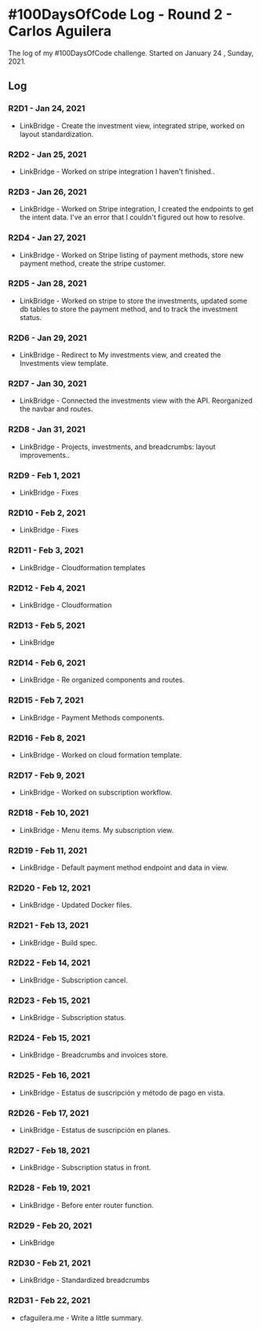 # #100DaysOfCode Log - Round 2 - Carlos Aguilera

The log of my #100DaysOfCode challenge. Started on January 24 , Sunday, 2021.

## Log

### R2D1 - Jan 24, 2021

- LinkBridge - Create the investment view, integrated stripe, worked on layout standardization.

### R2D2 - Jan 25, 2021

- LinkBridge - Worked on stripe integration I haven't finished..

### R2D3 - Jan 26, 2021

- LinkBridge - Worked on Stripe integration, I created the endpoints to get the intent data. I've an error that I couldn't figured out how to resolve.
  
### R2D4 - Jan 27, 2021

- LinkBridge - Worked on Stripe listing of payment methods, store new payment method, create the stripe customer.
  
### R2D5 - Jan 28, 2021

- LinkBridge - Worked on stripe to store the investments, updated some db tables to store the payment method, and to track the investment status.

### R2D6 - Jan 29, 2021

- LinkBridge - Redirect to My investments view, and created the Investments view template. 

### R2D7 - Jan 30, 2021

- LinkBridge - Connected the investments view with the API. Reorganized the navbar and routes.

### R2D8 - Jan 31, 2021

- LinkBridge - Projects, investments, and breadcrumbs: layout improvements..
  
### R2D9 - Feb 1, 2021

- LinkBridge - Fixes
  
### R2D10 - Feb 2, 2021

- LinkBridge - Fixes
  
### R2D11 - Feb 3, 2021

- LinkBridge - Cloudformation templates
  
### R2D12 - Feb 4, 2021

- LinkBridge - Cloudformation  

### R2D13 - Feb 5, 2021

- LinkBridge   
  
### R2D14 - Feb 6, 2021

- LinkBridge - Re organized components and routes.  

### R2D15 - Feb 7, 2021

- LinkBridge - Payment Methods components.

### R2D16 - Feb 8, 2021

- LinkBridge - Worked on cloud formation template.

### R2D17 - Feb 9, 2021

- LinkBridge - Worked on subscription workflow.
  
### R2D18 - Feb 10, 2021

- LinkBridge - Menu items. My subscription view. 

### R2D19 - Feb 11, 2021

- LinkBridge - Default payment method endpoint and data in view.
  
### R2D20 - Feb 12, 2021

- LinkBridge - Updated Docker files.

### R2D21 - Feb 13, 2021

- LinkBridge - Build spec.
  
### R2D22 - Feb 14, 2021

- LinkBridge - Subscription cancel.

### R2D23 - Feb 15, 2021

- LinkBridge - Subscription status.

### R2D24 - Feb 15, 2021

- LinkBridge - Breadcrumbs and invoices store.

### R2D25 - Feb 16, 2021

- LinkBridge - Estatus de suscripción y método de pago en vista. 

### R2D26 - Feb 17, 2021

- LinkBridge - Estatus de suscripción en planes. 

### R2D27 - Feb 18, 2021

- LinkBridge - Subscription status in front.

### R2D28 - Feb 19, 2021

- LinkBridge - Before enter router function.
  
### R2D29 - Feb 20, 2021

- LinkBridge 

### R2D30 - Feb 21, 2021

- LinkBridge - Standardized breadcrumbs

### R2D31 - Feb 22, 2021

- cfaguilera.me - Write a little summary.
